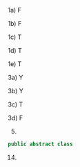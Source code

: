 1a) F

1b) F

1c) T

1d) T

1e) T

3a) Y

3b) Y

3c) T

3d) F

5)

```java
public abstract class 


```

14)

